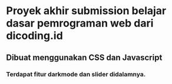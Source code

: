 # Proyek akhir submission belajar dasar pemrograman web dari dicoding.id
## Dibuat menggunakan CSS dan Javascript
### Terdapat fitur darkmode dan slider didalamnya.
